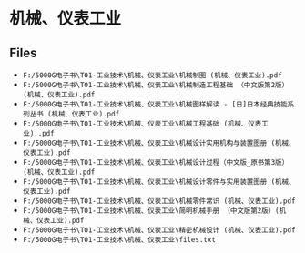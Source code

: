 # 机械、仪表工业

## Files

- `F:/5000G电子书\T01-工业技术\机械、仪表工业\机械制图 (机械、仪表工业).pdf`
- `F:/5000G电子书\T01-工业技术\机械、仪表工业\机械制造工程基础 （中文版第2版）(机械、仪表工业).pdf`
- `F:/5000G电子书\T01-工业技术\机械、仪表工业\机械图样解读 - [日]日本经典技能系列丛书 (机械、仪表工业).pdf`
- `F:/5000G电子书\T01-工业技术\机械、仪表工业\机械工程基础 (机械、仪表工业)..pdf`
- `F:/5000G电子书\T01-工业技术\机械、仪表工业\机械设计实用机构与装置图册 (机械、仪表工业).pdf`
- `F:/5000G电子书\T01-工业技术\机械、仪表工业\机械设计过程（中文版_原书第3版）(机械、仪表工业).pdf`
- `F:/5000G电子书\T01-工业技术\机械、仪表工业\机械设计零件与实用装置图册 (机械、仪表工业).pdf`
- `F:/5000G电子书\T01-工业技术\机械、仪表工业\机械零件常识 (机械、仪表工业).pdf`
- `F:/5000G电子书\T01-工业技术\机械、仪表工业\简明机械手册 （中文版第2版）(机械、仪表工业).pdf`
- `F:/5000G电子书\T01-工业技术\机械、仪表工业\精密机械设计 (机械、仪表工业).pdf`
- `F:/5000G电子书\T01-工业技术\机械、仪表工业\files.txt`
